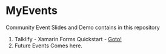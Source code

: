 # MyEvents

Community Event Slides and Demo contains in this repository

1. Talklify - Xamarin.Forms Quickstart - [Goto!](https://github.com/logeshpalani98/MyEvents/tree/master/Talklify%20-%20Xamarin.Forms%20Quickstart)
2. Future Events Comes here.

